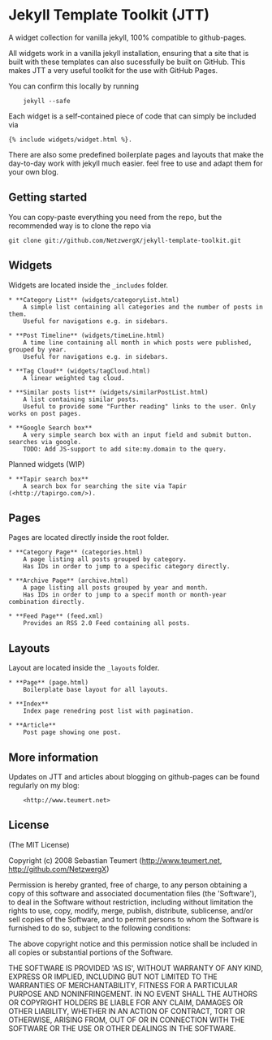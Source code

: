 Jekyll Template Toolkit (JTT)
=============================

A widget collection for vanilla jekyll, 100% compatible to github-pages.

All widgets work in a vanilla jekyll installation, ensuring that a site that is built with these 
templates can also sucessfully be built on GitHub. This makes JTT a very useful toolkit for the use
with GitHub Pages.

You can confirm this locally by running
	
		jekyll --safe

Each widget is a self-contained piece of code that can simply be included via 

	{% include widgets/widget.html %}. 
	
There are also some predefined boilerplate pages and layouts that make the day-to-day work with 
jekyll much easier. feel free to use and adapt them for your own blog.
		
	
Getting started
---------------

You can copy-paste everything you need from the repo, but the recommended way is to clone the repo via

	git clone git://github.com/NetzwergX/jekyll-template-toolkit.git


Widgets
-------

Widgets are located inside the `_includes` folder.

	* **Category List** (widgets/categoryList.html)
		A simple list containing all categories and the number of posts in them.
		Useful for navigations e.g. in sidebars.

	* **Post Timeline** (widgets/timeLine.html)
		A time line containing all month in which posts were published, grouped by year.
		Useful for navigations e.g. in sidebars.

	* **Tag Cloud** (widgets/tagCloud.html)
		A linear weighted tag cloud. 
		
	* **Similar posts list** (widgets/similarPostList.html)
		A list containing similar posts.
		Useful to provide some "Further reading" links to the user. Only works on post pages.
		
	* **Google Search box**
		A very simple search box with an input field and submit button. searches via google.
		TODO: Add JS-support to add site:my.domain to the query.
		
Planned widgets (WIP)
	
	* **Tapir search box**
		A search box for searching the site via Tapir (<http://tapirgo.com/>).	
		
Pages
-----

Pages are located directly inside the root folder.

	* **Category Page** (categories.html)
		A page listing all posts grouped by category.
		Has IDs in order to jump to a specific category directly.

	* **Archive Page** (archive.html)
		A page listing all posts grouped by year and month.
		Has IDs in order to jump to a specif month or month-year combination directly.

	* **Feed Page** (feed.xml)
		Provides an RSS 2.0 Feed containing all posts.		
		
Layouts
-------

Layout are located inside the `_layouts` folder.

	* **Page** (page.html)
		Boilerplate base layout for all layouts.
		
	* **Index**
		Index page renedring post list with pagination.
		
	* **Article**
		Post page showing one post.
		
		
More information
----------------

Updates on JTT and articles about blogging on github-pages can be found regularly on my blog:

		<http://www.teumert.net>

		
License
-------
(The MIT License)

Copyright (c) 2008 Sebastian Teumert (<http://www.teumert.net>, <http://github.com/NetzwergX>)

Permission is hereby granted, free of charge, to any person obtaining a copy
of this software and associated documentation files (the 'Software'), to deal
in the Software without restriction, including without limitation the rights
to use, copy, modify, merge, publish, distribute, sublicense, and/or sell
copies of the Software, and to permit persons to whom the Software is
furnished to do so, subject to the following conditions:

The above copyright notice and this permission notice shall be included in all
copies or substantial portions of the Software.

THE SOFTWARE IS PROVIDED 'AS IS', WITHOUT WARRANTY OF ANY KIND, EXPRESS OR
IMPLIED, INCLUDING BUT NOT LIMITED TO THE WARRANTIES OF MERCHANTABILITY,
FITNESS FOR A PARTICULAR PURPOSE AND NONINFRINGEMENT. IN NO EVENT SHALL THE
AUTHORS OR COPYRIGHT HOLDERS BE LIABLE FOR ANY CLAIM, DAMAGES OR OTHER
LIABILITY, WHETHER IN AN ACTION OF CONTRACT, TORT OR OTHERWISE, ARISING FROM,
OUT OF OR IN CONNECTION WITH THE SOFTWARE OR THE USE OR OTHER DEALINGS IN THE
SOFTWARE.